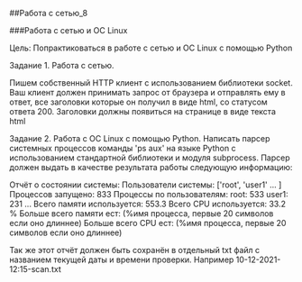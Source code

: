 ##Работа с сетью_8

###Работа с сетью и ОС Linux



Цель:
Попрактиковаться в работе с сетью и ОС Linux с помощью Python

Задание 1. Работа с сетью.

Пишем собственный HTTP клиент с использованием библиотеки socket.
Ваш клиент должен принимать запрос от браузера и отправлять ему в ответ, все заголовки которые он получил в виде html, со статусом ответа 200.
Заголовки должны появиться на странице в виде текста html

Задание 2. Работа с ОС Linux с помощью Python. Написать парсер системных процессов команды 'ps aux' на языке Python с использованием стандартной библиотеки и модуля subprocess. Парсер должен выдать в качестве результата работы следующую информацию:

Отчёт о состоянии системы: Пользователи системы: ['root', 'user1' ... ] Процессов запущено: 833 Процессы по пользователям: root: 533 user1: 231 ... Всего памяти используется: 553.3 Всего CPU используется: 33.2 % Больше всего памяти ест: (%имя процесса, первые 20 символов если оно длиннее) Больше всего CPU ест: (%имя процесса, первые 20 символов если оно длиннее)

Так же этот отчёт должен быть сохранён в отдельный txt файл с названием текущей даты и времени проверки. Например 10-12-2021-12:15-scan.txt